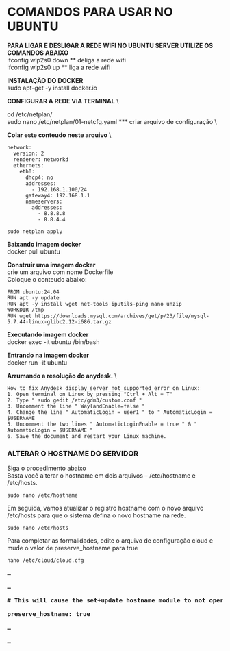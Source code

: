 # **COMANDOS PARA USAR NO UBUNTU** 
**PARA LIGAR E DESLIGAR A REDE WIFI NO UBUNTU SERVER UTILIZE OS COMANDOS ABAIXO** \
ifconfig wlp2s0 down ** deliga a rede wifi \
ifconfig wlp2s0 up ** liga a rede wifi 

**INSTALAÇÂO DO DOCKER** \
sudo apt-get -y install docker.io 

**CONFIGURAR A REDE VIA TERMINAL**  \

cd /etc/netplan/ \
sudo nano /etc/netplan/01-netcfg.yaml     *** criar arquivo de configuração \

**Colar este conteudo neste arquivo** \
```
network:
  version: 2
  renderer: networkd
  ethernets:
    eth0:
      dhcp4: no
      addresses:
        - 192.168.1.100/24
      gateway4: 192.168.1.1
      nameservers:
        addresses:
          - 8.8.8.8
          - 8.8.4.4
```
```
sudo netplan apply
```
**Baixando imagem docker**  \
docker pull ubuntu 

**Construir uma imagem docker**  \
crie um arquivo com nome Dockerfile \
Coloque o conteudo abaixo:
```
FROM ubuntu:24.04
RUN apt -y update
RUN apt -y install wget net-tools iputils-ping nano unzip
WORKDIR /tmp
RUN wget https://downloads.mysql.com/archives/get/p/23/file/mysql-5.7.44-linux-glibc2.12-i686.tar.gz
```

**Executando imagem docker**  \
docker exec -it ubuntu /bin/bash 

**Entrando na imagem docker** \
docker run -it ubuntu


**Arrumando a resolução do anydesk.** \

```
How to fix Anydesk display_server_not_supported error on Linux: 
1. Open terminal on Linux by pressing "Ctrl + Alt + T" 
2. Type " sudo gedit /etc/gdm3/custom.conf " 
3. Uncomment the line " WaylandEnable=false " 
4. Change the line " AutomaticLogin = user1 " to " AutomaticLogin = $USERNAME
5. Uncomment the two lines " AutomaticLoginEnable = true " & " AutomaticLogin = $USERNAME " 
6. Save the document and restart your Linux machine.
```

### ALTERAR O HOSTNAME DO SERVIDOR 
Siga o procedimento abaixo \
Basta você alterar o hostname em dois arquivos – /etc/hostname e /etc/hosts. 

```
sudo nano /etc/hostname
```
Em seguida, vamos atualizar o registro hostname com o novo arquivo /etc/hosts para que o sistema defina o novo hostname na rede.
```
sudo nano /etc/hosts
```
Para completar as formalidades, edite o arquivo de configuração cloud e mude o valor de preserve_hostname para true
```
nano /etc/cloud/cloud.cfg
```
<pre><b>…</b>

<b>…</b>

<b># This will cause the set+update hostname module to not operate (if true)</b>

<b>preserve_hostname: true</b>

<b>…</b>

<b>…</b></pre>
